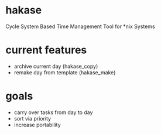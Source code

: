 # hakase
Cycle System Based Time Management Tool for *nix Systems

# current features
* archive current day (hakase_copy)
* remake day from template (hakase_make)

# goals
* carry over tasks from day to day
* sort via priority
* increase portability
